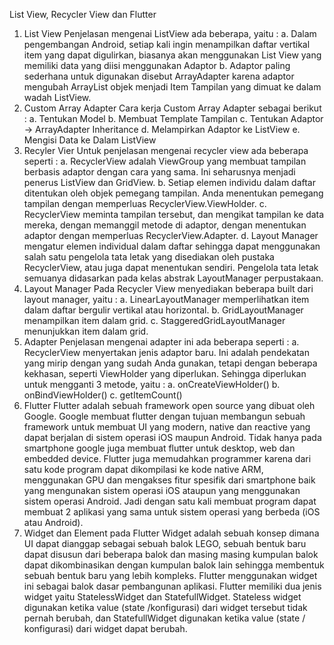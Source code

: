 List View, Recycler View dan Flutter
1. List View
Penjelasan mengenai ListView ada beberapa, yaitu :
a. Dalam pengembangan Android, setiap kali ingin menampilkan daftar vertikal item yang dapat digulirkan, biasanya akan menggunakan List View yang memiliki data yang diisi menggunakan Adaptor
b. Adaptor paling sederhana untuk digunakan disebut ArrayAdapter karena adaptor mengubah ArrayList objek menjadi Item Tampilan yang dimuat ke dalam wadah ListView.
2. Custom Array Adapter
Cara kerja Custom Array Adapter sebagai berikut :
a. Tentukan Model 
b. Membuat Template Tampilan
c. Tentukan Adaptor -> ArrayAdapter Inheritance 
d. Melampirkan Adaptor ke ListView 
e. Mengisi Data ke Dalam ListView
3. Recyler Vier
Untuk penjelasan mengenai recycler view ada beberapa seperti :
a. RecyclerView adalah ViewGroup yang membuat tampilan berbasis adaptor dengan cara yang sama. Ini seharusnya menjadi penerus ListView dan GridView. 
b. Setiap elemen individu dalam daftar ditentukan oleh objek pemegang tampilan. Anda menentukan pemegang tampilan dengan memperluas RecyclerView.ViewHolder.
c. RecyclerView meminta tampilan tersebut, dan mengikat tampilan ke data mereka, dengan memanggil metode di adaptor, dengan menentukan adaptor dengan memperluas RecyclerView.Adapter.
d. Layout Manager mengatur elemen individual dalam daftar sehingga dapat menggunakan salah satu pengelola tata letak yang disediakan oleh pustaka RecyclerView, atau juga dapat menentukan sendiri. Pengelola tata letak semuanya didasarkan pada kelas abstrak LayoutManager perpustakaan.
4. Layout Manager
Pada Recycler View menyediakan beberapa built dari layout manager, yaitu :
a. LinearLayoutManager memperlihatkan item dalam daftar bergulir vertikal atau horizontal.
b. GridLayoutManager menampilkan item dalam grid.
c. StaggeredGridLayoutManager menunjukkan item dalam grid.
5. Adapter
Penjelasan mengenai adapter ini ada beberapa seperti :
a. RecyclerView menyertakan jenis adaptor baru. Ini adalah pendekatan yang mirip dengan yang sudah Anda gunakan, tetapi dengan beberapa kekhasan, seperti ViewHolder yang diperlukan. 
Sehingga diperlukan untuk mengganti 3 metode, yaitu :
a.	onCreateViewHolder()
b.	onBindViewHolder()
c.	getItemCount()
6. Flutter
Flutter adalah sebuah framework open source yang dibuat oleh Google. Google membuat flutter dengan tujuan membangun sebuah framework untuk membuat UI yang modern, native dan reactive yang dapat berjalan di sistem operasi iOS maupun Android. Tidak hanya pada smartphone google juga membuat flutter untuk desktop, web dan embedded device.
Flutter juga memudahkan programmer karena dari satu kode program dapat dikompilasi ke kode native ARM, menggunakan GPU dan mengakses fitur spesifik dari smartphone baik yang mengunakan sistem operasi iOS ataupun yang menggunakan sistem operasi Android. Jadi dengan satu kali membuat program dapat membuat 2 aplikasi yang sama untuk sistem operasi yang berbeda (iOS atau Android).
7. Widget dan Element pada Flutter
Widget adalah sebuah konsep dimana UI dapat dianggap sebagai sebuah balok LEGO, sebuah bentuk baru dapat disusun dari beberapa balok dan masing masing kumpulan balok dapat dikombinasikan dengan kumpulan balok lain sehingga membentuk sebuah bentuk baru yang lebih kompleks. Flutter menggunakan widget ini sebagai balok dasar pembangunan aplikasi.
Flutter memiliki dua jenis widget yaitu StatelessWidget dan StatefullWidget. Stateless widget digunakan ketika value (state /konfigurasi) dari widget tersebut tidak pernah berubah, dan StatefullWidget digunakan ketika value (state / konfigurasi) dari widget dapat berubah.
